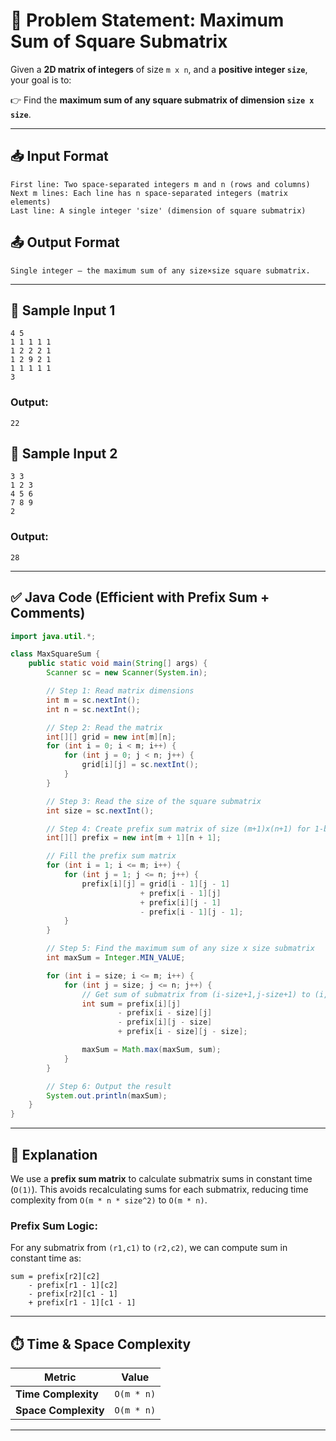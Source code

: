 # 🧮 Problem Statement: Maximum Sum of Square Submatrix

Given a **2D matrix of integers** of size `m x n`, and a **positive integer `size`**, your goal is to:

👉 Find the **maximum sum of any square submatrix of dimension `size x size`**.

---

## 📥 Input Format

```
First line: Two space-separated integers m and n (rows and columns)
Next m lines: Each line has n space-separated integers (matrix elements)
Last line: A single integer 'size' (dimension of square submatrix)
```

## 📤 Output Format

```
Single integer — the maximum sum of any size×size square submatrix.
```

---

## 🧪 Sample Input 1

```
4 5
1 1 1 1 1
1 2 2 2 1
1 2 9 2 1
1 1 1 1 1
3
```

### Output:

```
22
```

## 🧪 Sample Input 2

```
3 3
1 2 3
4 5 6
7 8 9
2
```

### Output:

```
28
```

---

## ✅ Java Code (Efficient with Prefix Sum + Comments)

```java
import java.util.*;

class MaxSquareSum {
    public static void main(String[] args) {
        Scanner sc = new Scanner(System.in);

        // Step 1: Read matrix dimensions
        int m = sc.nextInt();
        int n = sc.nextInt();

        // Step 2: Read the matrix
        int[][] grid = new int[m][n];
        for (int i = 0; i < m; i++) {
            for (int j = 0; j < n; j++) {
                grid[i][j] = sc.nextInt();
            }
        }

        // Step 3: Read the size of the square submatrix
        int size = sc.nextInt();

        // Step 4: Create prefix sum matrix of size (m+1)x(n+1) for 1-based indexing
        int[][] prefix = new int[m + 1][n + 1];

        // Fill the prefix sum matrix
        for (int i = 1; i <= m; i++) {
            for (int j = 1; j <= n; j++) {
                prefix[i][j] = grid[i - 1][j - 1] 
                             + prefix[i - 1][j] 
                             + prefix[i][j - 1] 
                             - prefix[i - 1][j - 1];
            }
        }

        // Step 5: Find the maximum sum of any size x size submatrix
        int maxSum = Integer.MIN_VALUE;

        for (int i = size; i <= m; i++) {
            for (int j = size; j <= n; j++) {
                // Get sum of submatrix from (i-size+1,j-size+1) to (i,j)
                int sum = prefix[i][j]
                        - prefix[i - size][j]
                        - prefix[i][j - size]
                        + prefix[i - size][j - size];

                maxSum = Math.max(maxSum, sum);
            }
        }

        // Step 6: Output the result
        System.out.println(maxSum);
    }
}
```

---

## 🧠 Explanation

We use a **prefix sum matrix** to calculate submatrix sums in constant time (`O(1)`).
This avoids recalculating sums for each submatrix, reducing time complexity from `O(m * n * size^2)` to `O(m * n)`.

### Prefix Sum Logic:

For any submatrix from `(r1,c1)` to `(r2,c2)`,
we can compute sum in constant time as:

```
sum = prefix[r2][c2] 
    - prefix[r1 - 1][c2] 
    - prefix[r2][c1 - 1] 
    + prefix[r1 - 1][c1 - 1]
```

---

## ⏱️ Time & Space Complexity

| Metric               | Value      |
| -------------------- | ---------- |
| **Time Complexity**  | `O(m * n)` |
| **Space Complexity** | `O(m * n)` |

---
